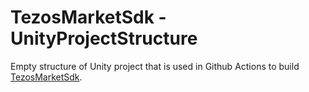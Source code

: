 # TezosMarketSdk - UnityProjectStructure

Empty structure of Unity project that is used in Github Actions to build [TezosMarketSdk](https://github.com/mismirnov/tezos-market-sdk).